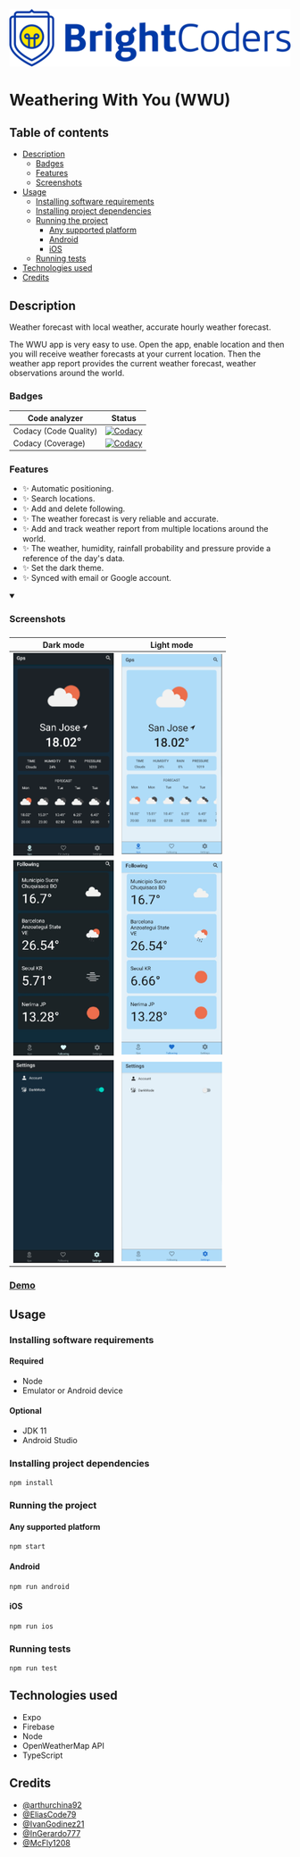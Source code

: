 ![BrightCoders Logo](img/logo.png)

# Weathering With You (WWU)

## Table of contents

- [Description](#Description)
  - [Badges](#Badges)
  - [Features](#Features)
  - [Screenshots](#Screenshots)
- [Usage](#Usage)
  - [Installing software requirements](#Installing-software-requirements)
  - [Installing project dependencies](#Installing-project-dependencies)
  - [Running the project](#Running-the-project)
    - [Any supported platform](#Any-supported-platform)
    - [Android](#Android)
    - [iOS](#iOS)
  - [Running tests](#running-tests)
- [Technologies used](#Technologies-used)
- [Credits](#Credits)

## Description

Weather forecast with local weather, accurate hourly weather forecast.

The WWU app is very easy to use. Open the app, enable location and then you will receive weather forecasts at your current location. Then the weather app report provides the current weather forecast, weather observations around the world.

### Badges

| Code analyzer         | Status                                                                                                                                                                                                                                                             |
| --------------------- | ------------------------------------------------------------------------------------------------------------------------------------------------------------------------------------------------------------------------------------------------------------------ |
| Codacy (Code Quality) | [![Codacy](https://app.codacy.com/project/badge/Grade/82ce935ee8e24f3db9d56ab71474dfcf)](https://app.codacy.com/gh/BrightCoders-Institute/BCDIC22-RN-proyecto-final-team3/dashboard?utm_source=gh&utm_medium=referral&utm_content=&utm_campaign=Badge_grade)       |
| Codacy (Coverage)     | [![Codacy](https://app.codacy.com/project/badge/Coverage/82ce935ee8e24f3db9d56ab71474dfcf)](https://app.codacy.com/gh/BrightCoders-Institute/BCDIC22-RN-proyecto-final-team3/dashboard?utm_source=gh&utm_medium=referral&utm_content=&utm_campaign=Badge_coverage) |

### Features

- :sparkles: Automatic positioning.
- :sparkles: Search locations.
- :sparkles: Add and delete following.
- :sparkles: The weather forecast is very reliable and accurate.
- :sparkles: Add and track weather report from multiple locations around the world.
- :sparkles: The weather, humidity, rainfall probability and pressure provide a reference of the day's data.
- :sparkles: Set the dark theme.
- :sparkles: Synced with email or Google account.

<details open>
  <summary><h3>Screenshots<h3></summary>
  <table>
    <thead>
      <tr>
        <th style="text-align: center">Dark mode</th>
        <th style="text-align: center">Light mode</th>
      </tr>
    </thead>
    <tbody>
      <tr>
        <td><img src="./img/screenshots/dark/gps.png" width="180" /></td>
        <td><img src="./img/screenshots/light/gps.png" width="180" /></td>
      </tr>
      <tr>
        <td><img src="./img/screenshots/dark/following.png" width="180" /></td>
        <td><img src="./img/screenshots/light/following.png" width="180" /></td>
      </tr>
      <tr>
        <td><img src="./img/screenshots/dark/settings.png" width="180" /></td>
        <td><img src="./img/screenshots/light/settings.png" width="180" /></td>
      </tr>
    </tbody>
  </table>
</details>

### [Demo](demo/preview.mp4)

## Usage

### Installing software requirements

#### Required

- Node
- Emulator or Android device

#### Optional

- JDK 11
- Android Studio

### Installing project dependencies

```
npm install
```

### Running the project

#### Any supported platform

```
npm start
```

#### Android

```
npm run android
```

#### iOS

```
npm run ios
```

### Running tests

```
npm run test
```

## Technologies used

- Expo
- Firebase
- Node
- OpenWeatherMap API
- TypeScript

## Credits

- [@arthurchina92](https://github.com/arthurchina92)
- [@EliasCode79](https://github.com/EliasCode79)
- [@IvanGodinez21](https://github.com/IvanGodinez21)
- [@InGerardo777](https://github.com/InGerardo777)
- [@McFly1208](https://github.com/McFly1208)

